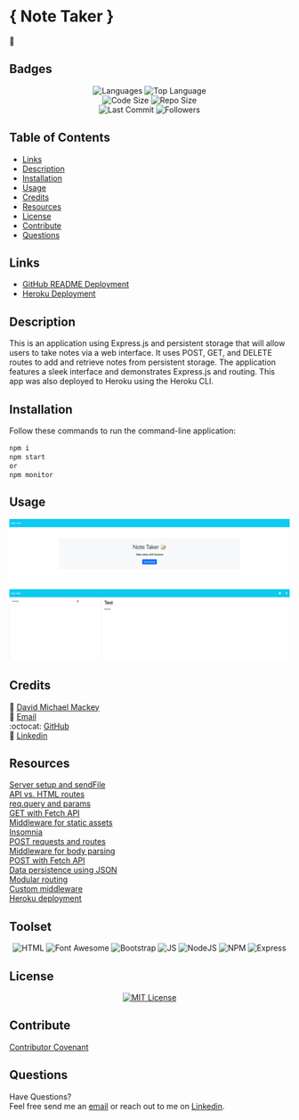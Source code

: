 # { Note Taker }

📝

## Badges

<p align="center">
<img src="https://img.shields.io/github/languages/count/davidmichaelmackey/note-taker?color=FF9AA2&style=for-the-badge" alt="Languages" />
<img src="https://img.shields.io/github/languages/top/davidmichaelmackey/note-taker?color=FFB7B2&style=for-the-badge" alt="Top Language" /><br>
<img src="https://img.shields.io/github/languages/code-size/davidmichaelmackey/note-taker?color=FFDAC1&style=for-the-badge" alt="Code Size" />
<img src="https://img.shields.io/github/repo-size/davidmichaelmackey/note-taker?color=E2F0CB&style=for-the-badge" alt="Repo Size" /><br>
<img src="https://img.shields.io/github/last-commit/davidmichaelmackey/note-taker?color=B5EAD7&style=for-the-badge" alt="Last Commit" />
<img src="https://img.shields.io/github/followers/davidmichaelmackey?style=for-the-badge" alt="Followers" />
</p>

## Table of Contents

- [Links](#links)
- [Description](#description)
- [Installation](#installation)
- [Usage](#usage)
- [Credits](#credits)
- [Resources](#resources)
- [License](#license)
- [Contribute](#contribute)
- [Questions](#questions)

## Links

- [GitHub README Deployment](https://davidmichaelmackey.github.io/note-taker/)
- [Heroku Deployment](https://evening-stream-81130.herokuapp.com/)

## Description

This is an application using Express.js and persistent storage that will allow users to take notes via a web interface. It uses POST, GET, and DELETE routes to add and retrieve notes from persistent storage. The application features a sleek interface and demonstrates Express.js and routing. This app was also deployed to Heroku using the Heroku CLI.

## Installation

Follow these commands to run the command-line application:

    npm i
    npm start
    or
    npm monitor

## Usage

![Usage](./public/assets/images/screenshot1.png)
![Usage](./public/assets/images/screenshot2.png)

## Credits

:bust_in_silhouette: [David Michael Mackey](https://www.notion.so/davidmichaelmackey/David-Mackey-a59ce61a996840d6a933e3b135673467?pvs=4)<br>
:email: [Email](mailto:davidmackey@hey.com)<br>
:octocat: [GitHub](https://github.com/davidmichaelmackey/)<br>
:briefcase: [Linkedin](https://linkedin.com/in/davidmichaelmackey/)<br>

## Resources
[Server setup and sendFile](https://expressjs.com/en/starter/hello-world.html)<br>
[API vs. HTML routes](https://expressjs.com/en/guide/routing.html#response-methods)<br>
[req.query and params](https://expressjs.com/en/guide/routing.html#route-parameters)<br>
[GET with Fetch API](https://developer.mozilla.org/en-US/docs/Web/API/Fetch_API/Using_Fetch)<br>
[Middleware for static assets](https://expressjs.com/en/starter/static-files.html)<br>
[Insomnia](https://docs.insomnia.rest/insomnia/get-started)<br>
[POST requests and routes](https://expressjs.com/en/starter/basic-routing.html)<br>
[Middleware for body parsing](https://expressjs.com/en/api.html#req.body)<br>
[POST with Fetch API](https://developer.mozilla.org/en-US/docs/Web/API/Fetch_API/Using_Fetch)<br>
[Data persistence using JSON](https://nodejs.org/api/fs.html#fs_file_system)<br>
[Modular routing](https://expressjs.com/en/guide/routing.html#express-router)<br>
[Custom middleware](https://expressjs.com/en/guide/writing-middleware.html)<br>
[Heroku deployment](https://devcenter.heroku.com/articles/getting-started-with-nodejs?singlepage=true)<br>

## Toolset

<p align="center">
<img src="https://img.shields.io/badge/-HTML-FF5733?style=for-the-badge"  alt="HTML" />
<img src="https://img.shields.io/badge/-Font Awesome-1E3050?style=for-the-badge"  alt="Font Awesome" />
<img src="https://img.shields.io/badge/-Bootstrap-7254AD?style=for-the-badge"  alt="Bootstrap" />
<img src="https://img.shields.io/badge/-JS-F6DD4A?style=for-the-badge"  alt="JS" />
<img src="https://img.shields.io/badge/-NodeJS-7DBA58?style=for-the-badge"  alt="NodeJS" />
<img src="https://img.shields.io/badge/-NPM-BA261A?style=for-the-badge"  alt="NPM" />
<img src="https://img.shields.io/badge/-Express-000000?style=for-the-badge"  alt="Express" />
</p>

## License

<p align = "center">
  <a href="https://opensource.org/licenses/MIT"><img src="https://img.shields.io/badge/License-MIT-A31F34?style=for-the-badge" alt="MIT License"/></a>
</p>

## Contribute

[Contributor Covenant](https://www.contributor-covenant.org/)

## Questions

Have Questions?
<br>
Feel free send me an [email](mailto:davidmackey@hey.com) or reach out to me on [Linkedin](https://linkedin.com/in/davidmichaelmackey/).
